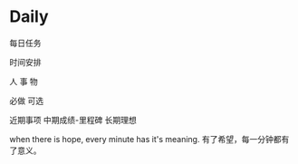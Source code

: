 # Daily

每日任务

时间安排

人
事
物

必做
可选

近期事项
中期成绩-里程碑
长期理想

when there is hope, every minute has it's meaning.
有了希望，每一分钟都有了意义。
